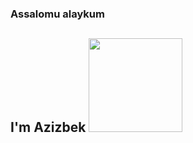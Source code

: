 ### Assalomu alaykum
## I'm Azizbek <img src="https://media.giphy.com/media/jsHXlTn1O2NOuAHB7A/giphy.gif" width="150px"/>


